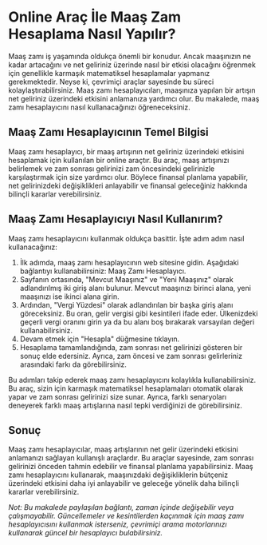 Online Araç İle Maaş Zam Hesaplama Nasıl Yapılır?
=================================================

Maaş zamı iş yaşamında oldukça önemli bir konudur. Ancak maaşınızın ne kadar artacağını ve net geliriniz üzerinde nasıl bir etkisi olacağını öğrenmek için genellikle karmaşık matematiksel hesaplamalar yapmanız gerekmektedir. Neyse ki, çevrimiçi araçlar sayesinde bu süreci kolaylaştırabilirsiniz. Maaş zamı hesaplayıcıları, maaşınıza yapılan bir artışın net geliriniz üzerindeki etkisini anlamanıza yardımcı olur. Bu makalede, maaş zamı hesaplayıcını nasıl kullanacağınızı öğreneceksiniz.

Maaş Zamı Hesaplayıcının Temel Bilgisi
--------------------------------------

Maaş zamı hesaplayıcı, bir maaş artışının net geliriniz üzerindeki etkisini hesaplamak için kullanılan bir online araçtır. Bu araç, maaş artışınızı belirlemek ve zam sonrası gelirinizi zam öncesindeki gelirinizle karşılaştırmak için size yardımcı olur. Böylece finansal planlama yapabilir, net gelirinizdeki değişiklikleri anlayabilir ve finansal geleceğiniz hakkında bilinçli kararlar verebilirsiniz.

Maaş Zamı Hesaplayıcıyı Nasıl Kullanırım?
-----------------------------------------

Maaş zamı hesaplayıcını kullanmak oldukça basittir. İşte adım adım nasıl kullanacağınız:

1. İlk adımda, maaş zamı hesaplayıcının web sitesine gidin. Aşağıdaki bağlantıyı kullanabilirsiniz: Maaş Zamı Hesaplayıcı.
2. Sayfanın ortasında, "Mevcut Maaşınız" ve "Yeni Maaşınız" olarak adlandırılmış iki giriş alanı bulunur. Mevcut maaşınızı birinci alana, yeni maaşınızı ise ikinci alana girin.
3. Ardından, "Vergi Yüzdesi" olarak adlandırılan bir başka giriş alanı göreceksiniz. Bu oran, gelir vergisi gibi kesintileri ifade eder. Ülkenizdeki geçerli vergi oranını girin ya da bu alanı boş bırakarak varsayılan değeri kullanabilirsiniz.
4. Devam etmek için "Hesapla" düğmesine tıklayın.
5. Hesaplama tamamlandığında, zam sonrası net gelirinizi gösteren bir sonuç elde edersiniz. Ayrıca, zam öncesi ve zam sonrası gelirleriniz arasındaki farkı da görebilirsiniz.

Bu adımları takip ederek maaş zamı hesaplayıcını kolaylıkla kullanabilirsiniz. Bu araç, sizin için karmaşık matematiksel hesaplamaları otomatik olarak yapar ve zam sonrası gelirinizi size sunar. Ayrıca, farklı senaryoları deneyerek farklı maaş artışlarına nasıl tepki verdiğinizi de görebilirsiniz.

Sonuç
-----

Maaş zamı hesaplayıcılar, maaş artışlarının net gelir üzerindeki etkisini anlamanızı sağlayan kullanışlı araçlardır. Bu araçlar sayesinde, zam sonrası gelirinizi önceden tahmin edebilir ve finansal planlama yapabilirsiniz. Maaş zamı hesaplayıcını kullanarak, maaşınızdaki değişikliklerin bütçeniz üzerindeki etkisini daha iyi anlayabilir ve geleceğe yönelik daha bilinçli kararlar verebilirsiniz.

*Not: Bu makalede paylaşılan bağlantı, zaman içinde değişebilir veya çalışmayabilir. Güncellemeler ve kesintilerden kaçınmak için maaş zamı hesaplayıcısını kullanmak isterseniz, çevrimiçi arama motorlarınızı kullanarak güncel bir hesaplayıcı bulabilirsiniz.*